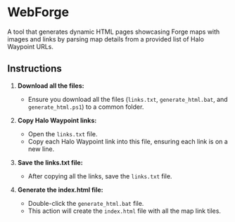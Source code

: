 # WebForge
A tool that generates dynamic HTML pages showcasing Forge maps with images and links by parsing map details from a provided list of Halo Waypoint URLs.

## Instructions

1. **Download all the files:**
   - Ensure you download all the files (`links.txt`, `generate_html.bat`, and `generate_html.ps1`) to a common folder.

2. **Copy Halo Waypoint links:**
   - Open the `links.txt` file.
   - Copy each Halo Waypoint link into this file, ensuring each link is on a new line.

3. **Save the links.txt file:**
   - After copying all the links, save the `links.txt` file.

4. **Generate the index.html file:**
   - Double-click the `generate_html.bat` file.
   - This action will create the `index.html` file with all the map link tiles.
